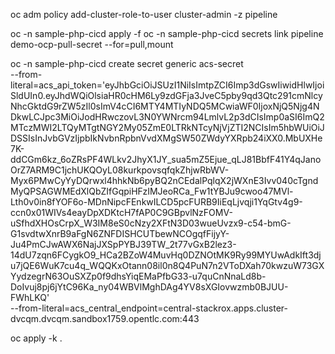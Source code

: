 

oc adm policy add-cluster-role-to-user cluster-admin -z pipeline

oc -n sample-php-cicd apply -f <quay-robot-secret>
oc -n sample-php-cicd secrets link pipeline demo-ocp-pull-secret --for=pull,mount

oc -n sample-php-cicd create secret generic acs-secret \
--from-literal=acs_api_token='eyJhbGciOiJSUzI1NiIsImtpZCI6Imp3dGswIiwidHlwIjoiSldUIn0.eyJhdWQiOlsiaHR0cHM6Ly9zdGFja3JveC5pby9qd3Qtc291cmNlcyNhcGktdG9rZW5zIl0sImV4cCI6MTY4MTIyNDQ5MCwiaWF0IjoxNjQ5Njg4NDkwLCJpc3MiOiJodHRwczovL3N0YWNrcm94LmlvL2p3dCIsImp0aSI6ImQ2MTczMWI2LTQyMTgtNGY2My05ZmE0LTRkNTcyNjVjZTI2NCIsIm5hbWUiOiJDSSIsInJvbGVzIjpbIkNvbnRpbnVvdXMgSW50ZWdyYXRpb24iXX0.MbUXHe7K-ddCGm6kz_6oZRsPF4WLkv2JhyX1JY_sua5mZ5Ejue_qLJ81BbfF41Y4qJanoOrZ7ARM9C1jchUKQOyL08kurkpovsqfqkZhjwRbWV-Myx6PMwCyYyDQrwxl4hhkNb6pyBQ2nCEdalPqlqX2jWXnE3Ivv040cTgndMyQPSAGWMEdXlQbZIfGqpiHFzIMJeoRCa_Fw1tYBJu9cwoo47MVl-Lth0v0in8fYOF6o-MDnNipcFEnkwILCD5pcFURB9IiEqLjvqji1YqGtv4g9-ccn0x01WIVs4eayDpXDKtcH7fAP0C9GBpvlNzFOMV-uSfhdXHOsCrpX_W3IM8eS0cNzy2XFtN3D03wueUvzx9-c54-bmG-G1svdtwXnrB9aFgN6ZNFDISHCUTbewNCOgqfFijyY-Ju4PmCJwAWX6NajJXSpPYBJ39TW_2t77vGxB2lez3-14dU7zqn6FCygkO9_HCa2BZoW4MuvHq0DZNOtMK9Ry99MYUwAdkIft3dju7jQE6WuK7cu4q_WQQKxOtann08il0n8Q4PuN7n2VToDXah70kwzuW73GXYydzegrN63OuSXZp0f9dhsYiqEMaPfbG33-u7quCnNnaLd8b-DoIvuj8pj6jYtC96Ka_ny04WBVlMghDAg4YV8sXGIovwzmb0BJUU-FWhLKQ' \
--from-literal=acs_central_endpoint=central-stackrox.apps.cluster-dvcqm.dvcqm.sandbox1759.opentlc.com:443

oc apply -k .